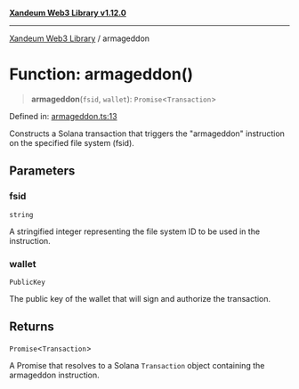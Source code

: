 [**Xandeum Web3 Library v1.12.0**](../README.md)

***

[Xandeum Web3 Library](../globals.md) / armageddon

# Function: armageddon()

> **armageddon**(`fsid`, `wallet`): `Promise`\<`Transaction`\>

Defined in: [armageddon.ts:13](https://github.com/Xandeum/test_web3/blob/main/src/armageddon.ts#L13)

Constructs a Solana transaction that triggers the "armageddon" instruction
on the specified file system (fsid).

## Parameters

### fsid

`string`

A stringified integer representing the file system ID to be used in the instruction.

### wallet

`PublicKey`

The public key of the wallet that will sign and authorize the transaction.

## Returns

`Promise`\<`Transaction`\>

A Promise that resolves to a Solana `Transaction` object containing the armageddon instruction.
